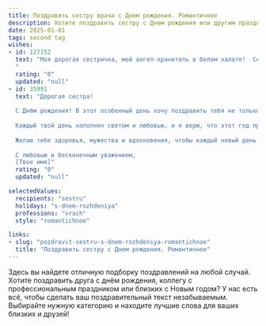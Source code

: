 ```yaml
---
title: Поздравить сестру врача c Днем рождения. Романтичное
description: Хотите поздравить сестру c Днем рождения или другим праздником? Наш ИИ создаст незабываемое поздравление, а вы обязательно выделитесь среди других.  
date: 2025-01-01
tags: second tag
wishes:
- id: 127152
  text: "Моя дорогая сестричка, мой ангел-хранитель в белом халате!  Сегодня твой день, день, наполненный светом твоей прекрасной души,  доброты твоего сердца и нежности твоих рук, которые так много делают для спасения людей.  Пусть  твоя жизнь будет яркой, как радуга после дождя,  полной любви, счастья и  искренних улыбок.  Я бесконечно горжусь тобой и  люблю тебя всей душой! С днем рождения, моя любимая сестра!
  "
  rating: "0"
  updated: "null"
- id: 35991
  text: "Дорогая сестра!
  
  С Днём рождения! В этот особенный день хочу поздравить тебя не только как прекрасного человека, но и как удивительного врача, чей ум и доброта вдохновляют всех вокруг. Ты — настоящий ангел, который с заботой и нежностью лечит людей, возвращая им надежду и радость.
  
  Каждый твой день наполнен светом и любовью, и я верю, что этот год принесет тебе столько же счастья, сколько ты даришь своим пациентам. Пусть в твоей жизни будет больше романтики, ярких впечатлений и волшебных моментов, которые заставят сердце трепетать.
  
  Желаю тебе здоровья, мужества и вдохновения, чтобы каждый новый день открывал перед тобой новые горизонты и удивительные возможности. Пусть жизнь будет такой же яркой и насыщенной, как твоя улыбка, а любовь и счастье витают вокруг тебя.
  
  С любовью и бесконечным уважением,
  [Твое имя]"
  rating: "0"
  updated: "null"

selectedValues:
  recipients: "sestru"
  holidays: "s-dnem-rozhdeniya"
  professions: "vrach"
  style: "romantichnoe"

links:
- slug: "pozdravit-sestru-s-dnem-rozhdeniya-romantichnoe"
  title: "Поздравить сестру c Днем рождения. Романтичное"
---
```


Здесь вы найдете отличную подборку поздравлений на любой случай.
Хотите поздравить друга с днём рождения, коллегу с профессиональным праздником или близких с Новым годом? У нас есть всё, чтобы сделать ваш поздравительный текст незабываемым. Выбирайте нужную категорию и находите лучшие слова для ваших близких и друзей!
